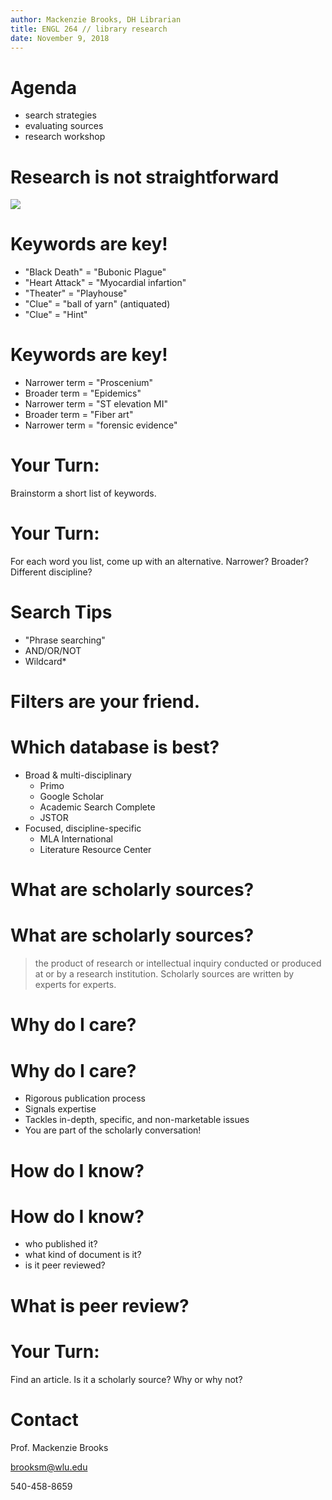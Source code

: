 ```yaml
---
author: Mackenzie Brooks, DH Librarian
title: ENGL 264 // library research
date: November 9, 2018
---
```


# Agenda
* search strategies
* evaluating sources
* research workshop


# Research is not straightforward 

<img src="images/belljar.png" align="middle">


# Keywords are key!
* "Black Death" = "Bubonic Plague"
* "Heart Attack" = "Myocardial infartion"
* "Theater" = "Playhouse"
* "Clue" = "ball of yarn" (antiquated)
* "Clue" = "Hint"

# Keywords are key! 
* Narrower term = "Proscenium"
* Broader term = "Epidemics"
* Narrower term = "ST elevation MI"
* Broader term = "Fiber art"
* Narrower term = "forensic evidence"

# Your Turn:
Brainstorm a short list of keywords. 

# Your Turn:
For each word you list, come up with an alternative. Narrower? Broader? Different discipline? 

# Search Tips
* "Phrase searching"
* AND/OR/NOT
* Wildcard*

# Filters are your friend. 

# Which database is best? 
* Broad & multi-disciplinary
	* Primo
	* Google Scholar
	* Academic Search Complete
	* JSTOR
* Focused, discipline-specific
	* MLA International
	* Literature Resource Center

# What are scholarly sources?

# What are scholarly sources?
> the product of research or intellectual inquiry conducted or produced at or by a research institution. Scholarly sources are written by experts for experts. 

# Why do I care? 

# Why do I care?
* Rigorous publication process
* Signals expertise
* Tackles in-depth, specific, and non-marketable issues
* You are part of the scholarly conversation!

# How do I know? 

# How do I know?
* who published it?
* what kind of document is it?
* is it peer reviewed? 

# What is peer review?

# Your Turn: 
Find an article. Is it a scholarly source? Why or why not? 

# Contact
Prof. Mackenzie Brooks

brooksm@wlu.edu

540-458-8659






